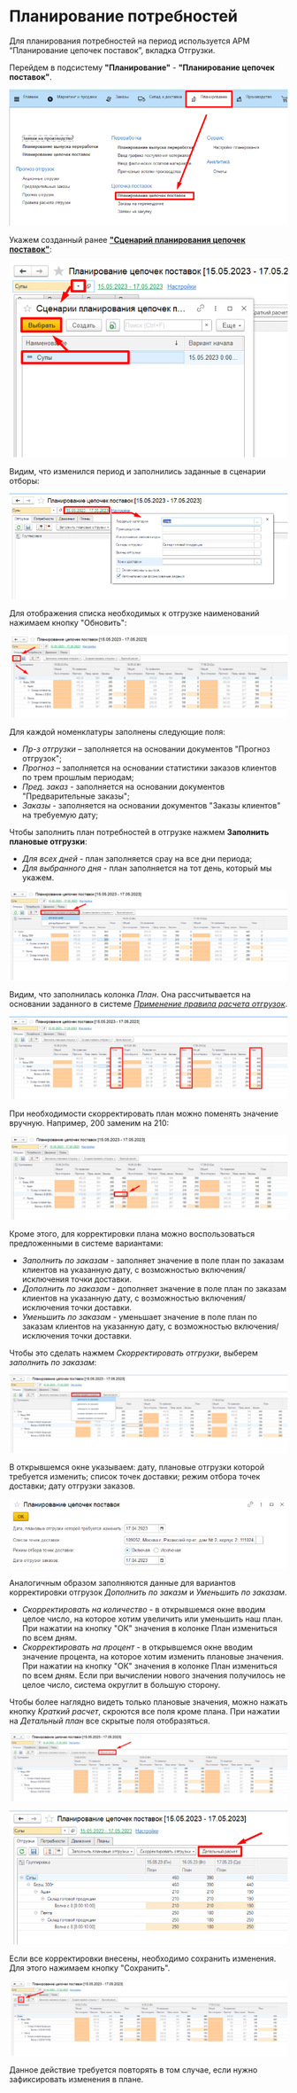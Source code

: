 # Планирование потребностей

Для планирования потребностей на период используется АРМ “Планирование цепочек поставок”, вкладка Отгрузки.

Перейдем в подсистему **"Планирование"** - **"Планирование цепочек поставок"**.

[![1][1]][1]

Укажем созданный ранее [**"Сценарий планирования цепочек поставок"**](../Settings/SupplyChains/SupplyChainPlanningScenarios.md):

[![2][2]][2]

Видим, что изменился период и заполнились заданные в сценарии отборы:

[![3][3]][3]

Для отображения списка необходимых к отгрузке наименований нажимаем кнопку "Обновить":

[![4][4]][4]

Для каждой номенклатуры заполнены следующие поля:

- *Пр-з отгрузки* – заполняется на основании документов "Прогноз отгрузок";
- *Прогноз* – заполняется на основании статистики заказов клиентов по трем прошлым периодам;
- *Пред. заказ* - заполняется на основании документов "Предварительные заказы";
- *Заказы* - заполняется на основании документов "Заказы клиентов" на требуемую дату;

Чтобы заполнить план потребностей в отгрузке нажмем **Заполнить плановые отгрузки**:

- *Для всех дней* - план заполняется срау на все дни периода;
- *Для выбранного дня* - план заполняется на тот день, который мы укажем.

[![5][5]][5]

Видим, что заполнилась колонка *План*. Она рассчитывается на основании заданного в системе [*Применение правила расчета отгрузок*](../Settings/Forecasting/ApplicationRulesCalculatingShipments.md).

[![6][6]][6]

При необходимости скорректировать план можно поменять значение вручную. Например, 200 заменим на 210:

[![7][7]][7]

Кроме этого, для корректировки плана можно воспользоваться предложенными в системе вариантами:

- *Заполнить по заказам* - заполняет значение в поле план по заказам клиентов на указанную дату, с возможностью включения/исключения точки доставки.
- *Дополнить по заказам* - дополняет значение в поле план по заказам клиентов на указанную дату, с возможностью включения/исключения точки доставки.
- *Уменьшить по заказам* - уменьшает значение в поле план по заказам клиентов на указанную дату, с возможностью включения/исключения точки доставки.

Чтобы это сделать нажмем *Скорректировать отгрузки*, выберем *заполнить по заказам*:

[![11][11]][11]

В открывшемся окне указываем: дату, плановые отгрузки которой требуется изменить; список точек доставки; режим отбора точек доставки; дату отгрузки заказов.

[![12][12]][12]

Аналогичным образом заполняются данные для вариантов корректировки отгрузок *Дополнить по заказм* и *Уменьшить по заказам*.

- *Скорректировать на количество* - в открывшемся окне вводим целое число, на которое хотим увеличить или уменьшить наш план. При нажатии на кнопку "ОК" значения в колонке План измениться по всем дням.
- *Скорректировать на процент* - в открывшемся окне вводим значение процента, на которое хотим изменить плановые значения. При нажатии на кнопку "ОК" значения в колонке План измениться по всем дням. Если при вычислении нового значения получилось не целое число, система округлит в большую сторону.

Чтобы более наглядно видеть только плановые значения, можно нажать кнопку *Краткий расчет*, скроются все поля кроме плана. При нажатии на *Детальный план* все скрытые поля отобразяться.

[![8][8]][8]

[![9][9]][9]

Если все корректировки внесены, необходимо сохранить изменения. Для этого нажимаем кнопку "Сохранить".

[![10][10]][10]

Данное действие требуется повторять в том случае, если нужно зафиксировать изменения в плане.

[1]: NeedsPlanning.assets/1.png
[2]: NeedsPlanning.assets/2.png
[3]: NeedsPlanning.assets/3.png
[4]: NeedsPlanning.assets/4.png
[5]: NeedsPlanning.assets/5.png
[6]: NeedsPlanning.assets/6.png
[7]: NeedsPlanning.assets/7.png
[8]: NeedsPlanning.assets/8.png
[9]: NeedsPlanning.assets/9.png
[10]: NeedsPlanning.assets/10.png
[11]: NeedsPlanning.assets/11.png
[12]: NeedsPlanning.assets/12.png
